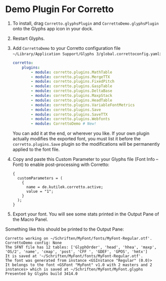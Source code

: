 # Demo Plugin For Corretto

1. To install, drag `Corretto.glyphsPlugin` and `CorrettoDemo.glyphsPlugin` onto the Glyphs app icon in your dock.
2. Restart Glyphs.
3. Add `CorrettoDemo` to your Corretto configuration file `~/Library/Application Support/Glyphs 3/global.correttoconfig.yaml`:

    ```yaml
    corretto:
        plugins:
            - module: corretto.plugins.MathTable
            - module: corretto.plugins.MergeTTX
            - module: corretto.plugins.FixedPitch
            - module: corretto.plugins.GaspTable
            - module: corretto.plugins.DeltaBase
            - module: corretto.plugins.MaxpStack
            - module: corretto.plugins.HeadTable
            - module: corretto.plugins.VariableFontMetrics
            - module: corretto.plugins.Save
            - module: corretto.plugins.SaveTTX
            - module: corretto.plugins.Webfonts
            - module: CorrettoDemo # New!
    ```

    You can add it at the end, or wherever you like. If your own plugin actually modifies
    the exported font, you must list it before the `corretto.plugins.Save` plugin so the
    modifications will be permanently applied to the font file.

4. Copy and paste this Custom Parameter to your Glyphs file (Font Info – Font) to enable
   post-processing with Corretto:
    ```plist
    {
      customParameters = (
        {
          name = de.kutilek.corretto.active;
          value = "1";
        }
      );
    }
    ```
5. Export your font. You will see some stats printed in the Output Pane of the Macro
   Panel.

Something like this should be printed to the Output Pane:

```
Corretto working on ~/Schriften/MyFont/fonts/MyFont-Regular.otf'.
CorrettoDemo config: None
The SFNT file has 12 tables: ['GlyphOrder', 'head', 'hhea', 'maxp', 'OS/2', 'name', 'cmap', 'post', 'CFF ', 'GDEF', 'GPOS', 'hmtx']
It is saved at '~/Schriften/MyFont/fonts/MyFont-Regular.otf'.
The font was generated from instance <GSInstance "Regular" (0.0)>
It belongs to the font <GSFont "MyFont" v1.0 with 2 masters and 2 instances> which is saved at ~/Schriften/MyFont/MyFont.glyphs
Presented by Glyphs build 3414.0
```
